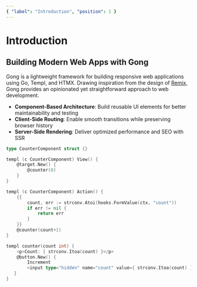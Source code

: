 ```yaml
---
{ "label": "Introduction", "position": 1 }
---
```


# Introduction

## Building Modern Web Apps with Gong

Gong is a lightweight framework for building responsive web applications using Go, Templ, and HTMX. Drawing inspiration from the design of [Remix](https://remix.run/), Gong provides an opinionated yet straightforward approach to web development.

- **Component-Based Architecture**: Build reusable UI elements for better maintainability and testing
- **Client-Side Routing**: Enable smooth transitions while preserving browser history
- **Server-Side Rendering**: Deliver optimized performance and SEO with SSR

```go
type CounterComponent struct {}

templ (c CounterComponent) View() {
	@target.New() {
		@counter(0)
	}
}

templ (c CounterComponent) Action() {
    {{
     	count, err := strconv.Atoi(hooks.FormValue(ctx, "count"))
      	if err != nil {
       		return err
       	}
    }}
    @counter(count+1)
}

templ counter(count int) {
	<p>Count: { strconv.Itoa(count) }</p>
	@button.New() {
		Increment
 		<input type="hidden" name="count" value={ strconv.Itoa(count) }/>
   }
}
```
